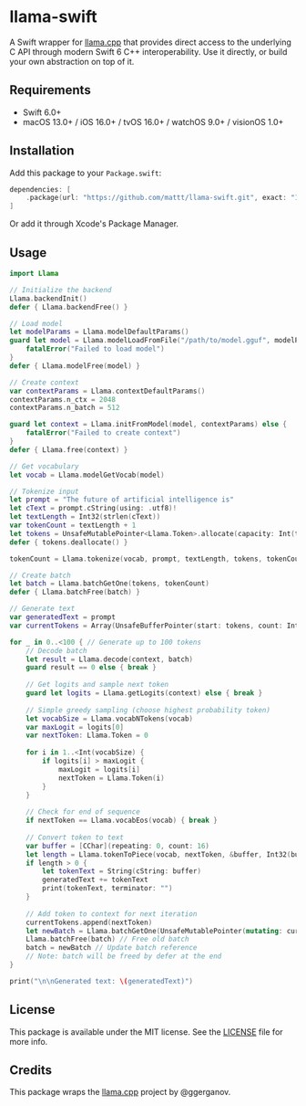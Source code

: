 # llama-swift

A Swift wrapper for [llama.cpp](https://github.com/ggerganov/llama.cpp) 
that provides direct access to the underlying C API through modern Swift 6 C++ interoperability.
Use it directly, or build your own abstraction on top of it.

## Requirements

- Swift 6.0+
- macOS 13.0+ / iOS 16.0+ / tvOS 16.0+ / watchOS 9.0+ / visionOS 1.0+

## Installation

Add this package to your `Package.swift`:

```swift
dependencies: [
    .package(url: "https://github.com/mattt/llama-swift.git", exact: "1.6816.0")
]
```

Or add it through Xcode's Package Manager.

## Usage

```swift
import Llama

// Initialize the backend
Llama.backendInit()
defer { Llama.backendFree() }

// Load model
let modelParams = Llama.modelDefaultParams()
guard let model = Llama.modelLoadFromFile("/path/to/model.gguf", modelParams) else {
    fatalError("Failed to load model")
}
defer { Llama.modelFree(model) }

// Create context
var contextParams = Llama.contextDefaultParams()
contextParams.n_ctx = 2048
contextParams.n_batch = 512

guard let context = Llama.initFromModel(model, contextParams) else {
    fatalError("Failed to create context")
}
defer { Llama.free(context) }

// Get vocabulary
let vocab = Llama.modelGetVocab(model)

// Tokenize input
let prompt = "The future of artificial intelligence is"
let cText = prompt.cString(using: .utf8)!
let textLength = Int32(strlen(cText))
var tokenCount = textLength + 1
let tokens = UnsafeMutablePointer<Llama.Token>.allocate(capacity: Int(tokenCount))
defer { tokens.deallocate() }

tokenCount = Llama.tokenize(vocab, prompt, textLength, tokens, tokenCount, true, true)

// Create batch
let batch = Llama.batchGetOne(tokens, tokenCount)
defer { Llama.batchFree(batch) }

// Generate text
var generatedText = prompt
var currentTokens = Array(UnsafeBufferPointer(start: tokens, count: Int(tokenCount)))

for _ in 0..<100 { // Generate up to 100 tokens
    // Decode batch
    let result = Llama.decode(context, batch)
    guard result == 0 else { break }
    
    // Get logits and sample next token
    guard let logits = Llama.getLogits(context) else { break }
    
    // Simple greedy sampling (choose highest probability token)
    let vocabSize = Llama.vocabNTokens(vocab)
    var maxLogit = logits[0]
    var nextToken: Llama.Token = 0
    
    for i in 1..<Int(vocabSize) {
        if logits[i] > maxLogit {
            maxLogit = logits[i]
            nextToken = Llama.Token(i)
        }
    }
    
    // Check for end of sequence
    if nextToken == Llama.vocabEos(vocab) { break }
    
    // Convert token to text
    var buffer = [CChar](repeating: 0, count: 16)
    let length = Llama.tokenToPiece(vocab, nextToken, &buffer, Int32(buffer.count), 0, false)
    if length > 0 {
        let tokenText = String(cString: buffer)
        generatedText += tokenText
        print(tokenText, terminator: "")
    }
    
    // Add token to context for next iteration
    currentTokens.append(nextToken)
    let newBatch = Llama.batchGetOne(UnsafeMutablePointer(mutating: currentTokens), Int32(currentTokens.count))
    Llama.batchFree(batch) // Free old batch
    batch = newBatch // Update batch reference
    // Note: batch will be freed by defer at the end
}

print("\n\nGenerated text: \(generatedText)")
```

## License

This package is available under the MIT license. 
See the [LICENSE](LICENSE) file for more info.

## Credits

This package wraps the [llama.cpp](https://github.com/ggerganov/llama.cpp) project by @ggerganov.
